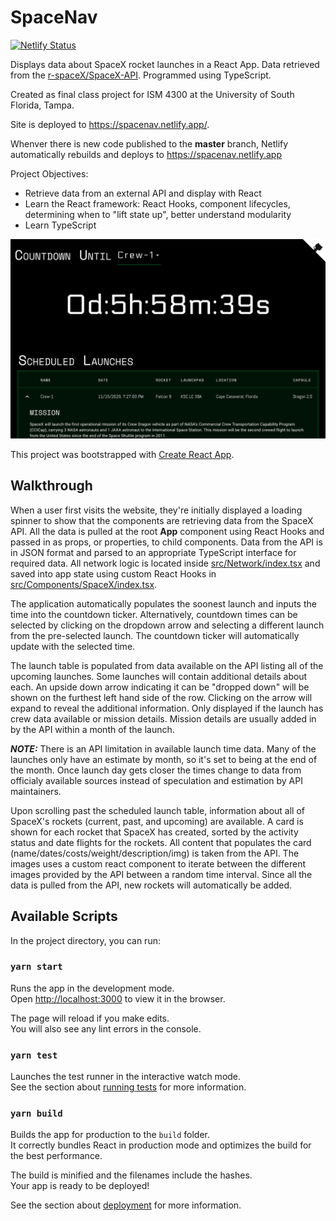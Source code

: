 # SpaceNav

[![Netlify Status](https://api.netlify.com/api/v1/badges/0040183c-5ca5-4fc0-bc07-7f66f0dd7815/deploy-status)](https://app.netlify.com/sites/spacenav/deploys)

Displays data about SpaceX rocket launches in a React App. Data retrieved from the [r-spaceX/SpaceX-API](https://github.com/r-spacex/SpaceX-API). Programmed using TypeScript.

Created as final class project for ISM 4300 at the University of South Florida, Tampa.

Site is deployed to <https://spacenav.netlify.app/>.

Whenver there is new code published to the **master** branch, Netlify automatically rebuilds and deploys to <https://spacenav.netlify.app>

Project Objectives:

- Retrieve data from an external API and display with React
- Learn the React framework: React Hooks, component lifecycles, determining when to "lift state up", better understand modularity
- Learn TypeScript

![preview](./.github/preview.png)

This project was bootstrapped with [Create React App](https://github.com/facebook/create-react-app).

## Walkthrough

When a user first visits the website, they're initially displayed a loading spinner to show that the components are retrieving data from the SpaceX API. All the data is pulled at the root **App** component using React Hooks and passed in as props, or properties, to child components. Data from the API is in JSON format and parsed to an appropriate TypeScript interface for required data. All network logic is located inside [src/Network/index.tsx](./src/Network/index.tsx) and saved into app state using custom React Hooks in [src/Components/SpaceX/index.tsx](./src/Components/SpaceX/index.tsx).

The application automatically populates the soonest launch and inputs the time into the countdown ticker. Alternatively, countdown times can be selected by clicking on the dropdown arrow and selecting a different launch from the pre-selected launch. The countdown ticker will automatically update with the selected time.

The launch table is populated from data available on the API listing all of the upcoming launches. Some launches will contain additional details about each. An upside down arrow indicating it can be "dropped down" will be shown on the furthest left hand side of the row. Clicking on the arrow will expand to reveal the additional information. Only displayed if the launch has crew data available or mission details. Mission details are usually added in by the API within a month of the launch.

**_NOTE:_** There is an API limitation in available launch time data. Many of the launches only have an estimate by month, so it's set to being at the end of the month. Once launch day gets closer the times change to data from officialy available sources instead of speculation and estimation by API maintainers.

Upon scrolling past the scheduled launch table, information about all of SpaceX's rockets (current, past, and upcoming) are available. A card is shown for each rocket that SpaceX has created, sorted by the activity status and date flights for the rockets. All content that populates the card (name/dates/costs/weight/description/img) is taken from the API. The images uses a custom react component to iterate between the different images provided by the API between a random time interval. Since all the data is pulled from the API, new rockets will automatically be added.

## Available Scripts

In the project directory, you can run:

### `yarn start`

Runs the app in the development mode.\
Open [http://localhost:3000](http://localhost:3000) to view it in the browser.

The page will reload if you make edits.\
You will also see any lint errors in the console.

### `yarn test`

Launches the test runner in the interactive watch mode.\
See the section about [running tests](https://facebook.github.io/create-react-app/docs/running-tests) for more information.

### `yarn build`

Builds the app for production to the `build` folder.\
It correctly bundles React in production mode and optimizes the build for the best performance.

The build is minified and the filenames include the hashes.\
Your app is ready to be deployed!

See the section about [deployment](https://facebook.github.io/create-react-app/docs/deployment) for more information.
